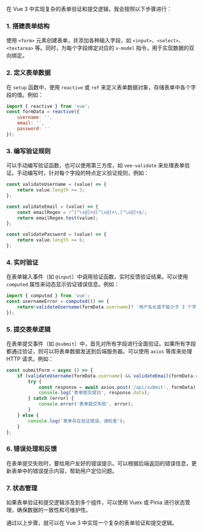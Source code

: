 在 Vue 3 中实现复杂的表单验证和提交逻辑，我会按照以下步骤进行：

### 1. 搭建表单结构
使用 `<form>` 元素创建表单，并添加各种输入字段，如 `<input>`、`<select>`、`<textarea>` 等。同时，为每个字段绑定对应的 `v-model` 指令，用于实现数据的双向绑定。

### 2. 定义表单数据
在 `setup` 函数中，使用 `reactive` 或 `ref` 来定义表单数据对象，存储表单中各个字段的值。例如：
```javascript
import { reactive } from 'vue';
const formData = reactive({
    username: '',
    email: '',
    password: ''
});
```

### 3. 编写验证规则
可以手动编写验证函数，也可以使用第三方库，如 `vee-validate` 来处理表单验证。手动编写时，针对每个字段的特点定义验证规则，例如：
```javascript
const validateUsername = (value) => {
    return value.length >= 3;
};

const validateEmail = (value) => {
    const emailRegex = /^[^\s@]+@[^\s@]+\.[^\s@]+$/;
    return emailRegex.test(value);
};

const validatePassword = (value) => {
    return value.length >= 6;
};
```

### 4. 实时验证
在表单输入事件（如 `@input`）中调用验证函数，实时反馈验证结果。可以使用 `computed` 属性来动态显示验证错误信息。例如：
```javascript
import { computed } from 'vue';
const usernameError = computed(() => {
    return!validateUsername(formData.username)? '用户名长度不能少于 3 个字符' : '';
});
```

### 5. 提交表单逻辑
在表单提交事件（如 `@submit`）中，首先对所有字段进行全面验证。如果所有字段都通过验证，则可以将表单数据发送到后端服务器。可以使用 `axios` 等库来处理 HTTP 请求。例如：
```javascript
const submitForm = async () => {
    if (validateUsername(formData.username) && validateEmail(formData.email) && validatePassword(formData.password)) {
        try {
            const response = await axios.post('/api/submit', formData);
            console.log('表单提交成功', response.data);
        } catch (error) {
            console.error('表单提交失败', error);
        }
    } else {
        console.log('表单存在验证错误，请检查');
    }
};
```

### 6. 错误处理和反馈
在表单提交失败时，要给用户友好的错误提示。可以根据后端返回的错误信息，更新表单中的错误提示内容，帮助用户定位问题。

### 7. 状态管理
如果表单验证和提交逻辑涉及到多个组件，可以使用 Vuex 或 Pinia 进行状态管理，确保数据的一致性和可维护性。

通过以上步骤，就可以在 Vue 3 中实现一个复杂的表单验证和提交逻辑。 